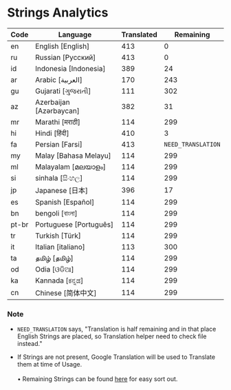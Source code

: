 # Strings Analytics


| Code | Language | Translated | Remaining |
|----|-------|-------|---|
| en | English [English] | 413 | 0 |
| ru | Russian [Русский] | 413 | 0 |
| id | Indonesia [Indonesia] | 389 | 24 |
| ar | Arabic [العربية] | 170 | 243 |
| gu | Gujarati [ગુજરાતી] | 111 | 302 |
| az | Azerbaijan [Azərbaycan] | 382 | 31 |
| mr | Marathi [मराठी] | 114 | 299 |
| hi | Hindi [हिंदी] | 410 | 3 |
| fa | Persian [Farsi] | 413 | `NEED_TRANSLATION` |
| my | Malay [Bahasa Melayu] | 114 | 299 |
| ml | Malayalam [മലയാളം] | 114 | 299 |
| si | sinhala [සිංහල] | 114 | 299 |
| jp | Japanese [日本] | 396 | 17 |
| es | Spanish [Español] | 114 | 299 |
| bn | bengoli [বাংলা] | 114 | 299 |
| pt-br | Portuguese [Português] | 114 | 299 |
| tr | Turkish [Türk] | 114 | 299 |
| it | Italian [italiano] | 113 | 300 |
| ta | தமிழ் [தமிழ்] | 114 | 299 |
| od | Odia [ଓଡିଆ] | 114 | 299 |
| ka | Kannada [ಕನ್ನಡ] | 114 | 299 |
| cn | Chinese [简体中文] | 114 | 299 |

### Note
- `NEED_TRANSLATION` says, "Translation is half remaining and in that place English Strings are placed, so Translation helper need to check file instead."

- If Strings are not present, Google Translation will be used to Translate them at time of Usage.
<br><br>
• Remaining Strings can be found [here](./remaining.csv) for easy sort out.
